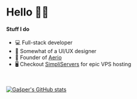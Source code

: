 # Hello 👋🏻

#### Stuff I do
- 💻 Full-stack developer
- 🎨 Somewhat of a UI/UX designer
- 🏢 Founder of [Aerio](https://l.gapi.me/aerio)
- 🖥 Checkout [SimpliServers](https://l.gapi.me/simpli) for epic VPS hosting

<br>

[![Gašper's GitHub stats](https://github-readme-stats.vercel.app/api?username=gapidobri&theme=tokyonight)](https://github.com/anuraghazra/github-readme-stats) 

